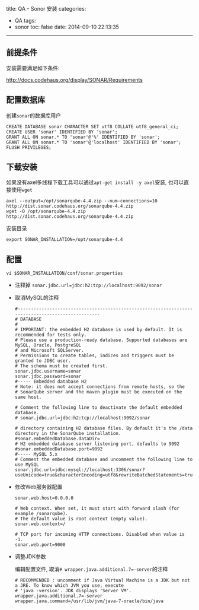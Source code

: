 title: QA - Sonor 安装
categories:
  - QA
tags:
  - sonor
toc: false
date: 2014-09-10 22:13:35
---

## 前提条件

安装需要满足如下条件:

http://docs.codehaus.org/display/SONAR/Requirements

<!--more-->


## 配置数据库

创建`sonar`的数据库用户

```
CREATE DATABASE sonar CHARACTER SET utf8 COLLATE utf8_general_ci;
CREATE USER 'sonar' IDENTIFIED BY 'sonar';
GRANT ALL ON sonar.* TO 'sonar'@'%' IDENTIFIED BY 'sonar';
GRANT ALL ON sonar.* TO 'sonar'@'localhost' IDENTIFIED BY 'sonar';
FLUSH PRIVILEGES;
```

## 下载安装

如果没有axel多线程下载工具可以通过`apt-get install -y axel`安装, 也可以直接使用`wget`

```
axel --output=/opt/sonarqube-4.4.zip --num-connections=10 http://dist.sonar.codehaus.org/sonarqube-4.4.zip
wget -O /opt/sonarqube-4.4.zip http://dist.sonar.codehaus.org/sonarqube-4.4.zip
```

安装目录

```
export SONAR_INSTALLATION=/opt/sonarqube-4.4
```

## 配置


```
vi $SONAR_INSTALLATION/conf/sonar.properties
```

- 注释掉 `sonar.jdbc.url=jdbc:h2:tcp://localhost:9092/sonar`

- 取消MySQL的注释

    ```
    #--------------------------------------------------------------------------------------------------
    # DATABASE
    #
    # IMPORTANT: the embedded H2 database is used by default. It is recommended for tests only.
    # Please use a production-ready database. Supported databases are MySQL, Oracle, PostgreSQL
    # and Microsoft SQLServer.
    # Permissions to create tables, indices and triggers must be granted to JDBC user.
    # The schema must be created first.
    sonar.jdbc.username=sonar
    sonar.jdbc.password=sonar
    #----- Embedded database H2
    # Note: it does not accept connections from remote hosts, so the
    # SonarQube server and the maven plugin must be executed on the same host.

    # Comment the following line to deactivate the default embedded database.
    # sonar.jdbc.url=jdbc:h2:tcp://localhost:9092/sonar

    # directory containing H2 database files. By default it's the /data directory in the SonarQube installation.
    #sonar.embeddedDatabase.dataDir=
    # H2 embedded database server listening port, defaults to 9092
    #sonar.embeddedDatabase.port=9092
    #----- MySQL 5.x
    # Comment the embedded database and uncomment the following line to use MySQL
    sonar.jdbc.url=jdbc:mysql://localhost:3306/sonar?useUnicode=true&characterEncoding=utf8&rewriteBatchedStatements=true
    ```

- 修改Web服务器配置

    ```
    sonar.web.host=0.0.0.0

    # Web context. When set, it must start with forward slash (for example /sonarqube).
    # The default value is root context (empty value).
    sonar.web.context=/

    # TCP port for incoming HTTP connections. Disabled when value is -1.
    sonar.web.port=9000
    ```

- 调整JDK参数

    编辑配置文件, 取消`# wrapper.java.additional.7=-server`的注释

    ```
    # RECOMMENDED : uncomment if Java Virtual Machine is a JDK but not a JRE. To know which JVM you use, execute
    # 'java -version'. JDK displays 'Server VM'.
    wrapper.java.additional.7=-server
    wrapper.java.command=/usr/lib/jvm/java-7-oracle/bin/java
    ```


